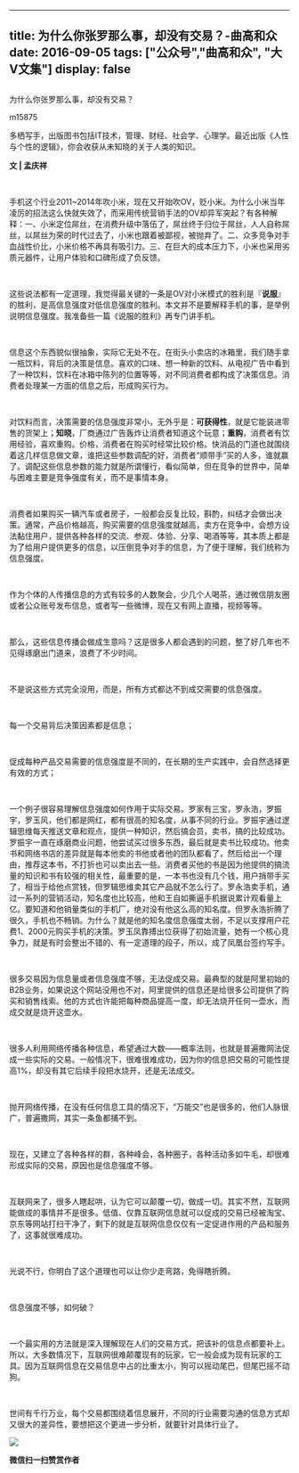 
---
title:   为什么你张罗那么事，却没有交易？-曲高和众
date: 2016-09-05
tags: ["公众号","曲高和众", "大V文集"]
display: false
---


## 



为什么你张罗那么事，却没有交易？




m15875




多栖写手，出版图书包括IT技术，管理、财经、社会学、心理学。最近出版《人性与个性的逻辑》，你会收获从未知晓的关于人类的知识。


**文 | 孟庆祥**

&nbsp;

手机这个行业2011~2014年吹小米，现在又开始吹OV，贬小米。为什么小米当年凌厉的招法这么快就失效了，而采用传统营销手法的OV却异军突起？有各种解释：一、小米定位屌丝，在消费升级中落伍了，屌丝终于归位于屌丝，人人自称屌丝，以屌丝为荣的时代过去了，小米也跟着被鄙视，被抛弃了。二、众多竞争对手血战性价比，小米价格不再具有吸引力。三、在巨大的成本压力下，小米也采用劣质元器件，让用户体验和口碑形成了负反馈。

&nbsp;

这些说法都有一定道理，我觉得最关键的一条是OV对小米模式的胜利是『**说服**』的胜利，是高信息强度对低信息强度的胜利。本文并不是要解释手机的事，是举例说明信息强度。我准备些一篇《说服的胜利》再专门讲手机。

&nbsp;

信息这个东西貌似很抽象，实际它无处不在。在街头小卖店的冰箱里，我们随手拿一瓶饮料，背后的决策是信息。喜欢的口味、想一种新的饮料、从电视广告中看到了一种饮料，饮料在冰箱中陈列的位置等等，对不同消费者都构成了决策信息。消费者处理某一方面的信息之后，形成购买行为。

&nbsp;

对饮料而言，决策需要的信息强度非常小，无外乎是：**可获得性**，就是它能装进零售的货架上；**知晓**，厂商通过广告轰炸让消费者知道这个玩意；**重购**，消费者有饮用经验，喜欢重购。价格，消费者在购买时经常比较价格。快消品的门道也就围绕着这几样信息做文章，谁把这些参数调配的好，消费者“顺带手”买的人多，谁就赢了。调配这些信息参数的能力就是所谓懂行，看似简单，但在竞争的世界中，简单与困难主要是竞争强度有关，而不是事情本身。

&nbsp;

消费者如果购买一辆汽车或者房子，一般都会反复比较，斟酌，纠结才会做出决策。通常，产品价格越高，购买需要的信息强度就越高，卖方在竞争中，会想方设法黏住用户，提供各种各样的交流、参观、体验、分享、喝酒等等，其本质上都是为了给用户提供更多的信息，以压倒竞争对手的信息，为了便于理解，我们统称为信息强度。

&nbsp;

作为个体的人传播信息的方式有较多的人数聚会，少几个人喝茶，通过微信朋友圈或者公众账号发布信息，或者写一些微博，现在又有网上直播，视频等等。

&nbsp;

那么，这些信息传播会做成生意吗？这是很多人都会遇到的问题，整了好几年也不见得琢磨出门道来，浪费了不少时间。

&nbsp;

不是说这些方式完全没用，而是，所有方式都达不到成交需要的信息强度。

&nbsp;

每一个交易背后决策因素都是信息；

&nbsp;

促成每种产品交易需要的信息强度是不同的，在长期的生产实践中，会自然选择更有效的方式；

&nbsp;

一个例子很容易理解信息强度如何作用于实际交易。罗家有三宝，罗永浩，罗振宇，罗玉风，他们都是网红，都有很高的知名度，从事不同的行业。罗振宇通过逻辑思维每天推送文章和观点，提供一种知识，然后搞会员，卖书，搞的比较成功。罗振宇一直在琢磨商业问题，他尝试买过很多东西，最后就是卖书比较成功。他卖书和网络书店的差异就是每本他卖的书他或者他的团队都看了，然后给出一个理由，推荐这本书，不打折也可以卖出去一些。消费者买他的书是因为他提供的搞流量的知识和书有较强的相关性，最重要的是，一本书也没有几个钱，用户捎带手买了，相当于给他点赏钱，但罗辑思维卖其它产品就不怎么行了。罗永浩卖手机，通过一系列的营销活动，知名度也比较高，他和王自如撕逼手机据说累计观看量上亿。要知道和他销量类似的手机厂，绝对没有他这么高的知名度。但罗永浩折腾了很久，手机也不畅销。为什么？就是他的知名度信息强度太弱，不足以支撑用户花费1、2000元购买手机的决策。罗玉凤靠搏出位获得了初始流量，她有一个核心竞争力，就是有时会整出不错的、有一定道理的段子，所以，成了凤凰台签约写手。

&nbsp;

很多交易因为信息量或者信息强度不够，无法促成交易。最典型的就是阿里初始的B2B业务，如果说这个网站没用也不对，阿里提供的信息还是给很多公司提供了购买和销售线索。他的方式也许能把每种商品提高一度，却无法烧开任何一壶水，而成交就是烧开这壶水。

&nbsp;

很多人利用网络传播各种信息，希望通过大数——概率法则，也就是普遍撒网法促成一些实际的交易。一般情况下，很难很难成功，因为你的信息把交易的可能性提高1%，却没有其它后续手段把水烧开，还是无法成交。

&nbsp;

抛开网络传播，在没有任何信息工具的情况下，“万能交”也是很多的，他们人脉很广，普遍撒网，其实一条鱼都捕不到。

&nbsp;

现在，又建立了各种各样的群，各种峰会，各种圈子，各种活动多如牛毛，却很难形成实际的交易，原因也是信息强度不够。

&nbsp;

互联网来了，很多人瞎起哄，认为它可以颠覆一切，做成一切。其实不然，互联网能做成的事情并不是很多。低值、仅靠互联网信息就可以促成的交易已经被淘宝、京东等网站打扫干净了，剩下的就是互联网信息仅仅有一定促进作用的产品和服务了，这事就很难成功。

&nbsp;

光说不行，你明白了这个道理也可以让你少走弯路，免得瞎折腾。

&nbsp;

信息强度不够，如何破？

&nbsp;

一个最实用的方法就是深入理解现在人们的交易方式，把该补的信息点都要补上。所以，大多数情况下，互联网很难颠覆现有的玩家，它一般会成为现有玩家的工具。因为互联网信息在交易信息中占的比重太小，狗可以摇动尾巴，但尾巴摇不动狗。

&nbsp;

世间有千行万业，每个交易都围绕着信息展开，不同的行业需要沟通的信息方式却又很大的差异性，要想把这个更进一步分析，就要针对具体行业了。



**<img data-s="300,640" data-type="jpeg" src="http://mmbiz.qpic.cn/mmbiz/fxGMiaL5Zj1gAtMBdoRAfrkfBNF0WEAG9elY136EMERA8zleoqyibsc68mLpoiagDqkzcRhEo0psRuCqoQbcWg52w/0?wx_fmt=jpeg" data-ratio="1" data-w="430"/>**




**微信扫一扫赞赏作者**













